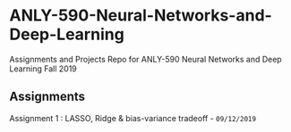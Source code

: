 # ANLY-590-Neural-Networks-and-Deep-Learning
Assignments and Projects Repo for ANLY-590 Neural Networks and Deep Learning Fall 2019

## Assignments 
Assignment 1 : LASSO, Ridge & bias-variance tradeoff - `09/12/2019`
